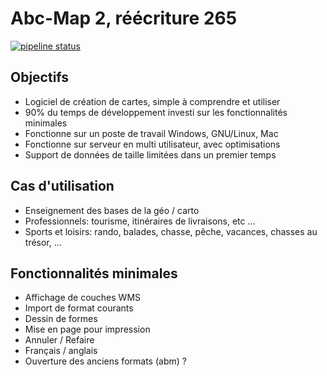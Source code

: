 # Abc-Map 2, réécriture 265

<a href="https://gitlab.com/remipassmoilesel/abc-map-2/-/commits/master">
<img alt="pipeline status" src="https://gitlab.com/remipassmoilesel/abc-map-2/badges/master/pipeline.svg" />
</a>     


## Objectifs

- Logiciel de création de cartes, simple à comprendre et utiliser
- 90% du temps de développement investi sur les fonctionnalités minimales
- Fonctionne sur un poste de travail Windows, GNU/Linux, Mac
- Fonctionne sur serveur en multi utilisateur, avec optimisations
- Support de données de taille limitées dans un premier temps


## Cas d'utilisation

- Enseignement des bases de la géo / carto
- Professionnels: tourisme, itinéraires de livraisons, etc ... 
- Sports et loisirs: rando, balades, chasse, pêche, vacances, chasses au trésor, ...


## Fonctionnalités minimales

- Affichage de couches WMS
- Import de format courants
- Dessin de formes
- Mise en page pour impression
- Annuler / Refaire
- Français / anglais
- Ouverture des anciens formats (abm) ?



